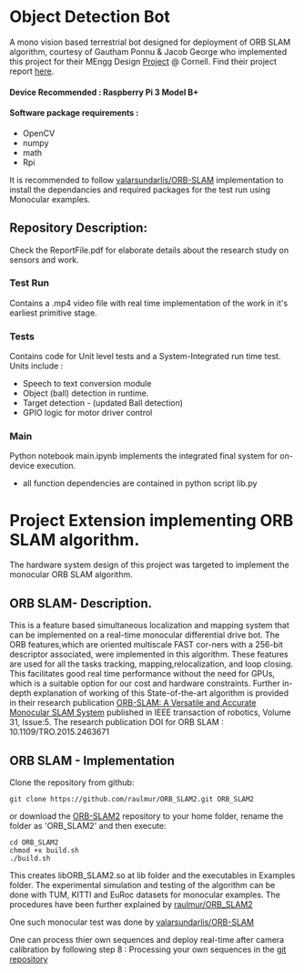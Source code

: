 # Object Detection Bot
A mono vision based terrestrial bot designed for deployment of ORB SLAM algorithm, courtesy of Gautham Ponnu & Jacob George who implemented this project for their MEngg Design [Project](https://github.com/gapo/SLAMberry) @ Cornell. Find their project report [here](https://courses.ece.cornell.edu/ece6930/ECE6930_Spring16_Final_MEng_Reports/SLAM/Real-time%20ROSberryPi%20SLAM%20Robot.pdf).

#### Device Recommended : Raspberry Pi 3 Model B+
#### Software package requirements : 
- OpenCV 
- numpy 
- math 
- Rpi

It is recommended to follow [valarsundarlis/ORB-SLAM](https://github.com/valarsundarlis/ORB-SLAM) implementation to install the dependancies and required packages for the test run using Monocular examples.

## Repository Description:
Check the ReportFile.pdf for elaborate details about the research study on sensors and  work. 

### Test Run 
Contains a .mp4 video file with real time implementation of the work in it's earliest primitive stage.

###  Tests
Contains code for Unit level tests and a System-Integrated run time test. Units include :
- Speech to text conversion module
- Object (ball) detection in runtime.
- Target detection - (updated Ball detection)
- GPIO logic for motor driver control

### Main
Python notebook main.ipynb implements the integrated final system for on-device execution. 
- all function dependencies are contained in python script lib.py 

# Project Extension implementing ORB SLAM algorithm.
  The hardware system design of this project was targeted to implement the monocular ORB SLAM algorithm. 
## ORB SLAM- Description. 
  This is a feature based simultaneous localization and mapping system that can be implemented on a real-time monocular differential drive bot. The ORB features,which are oriented multiscale FAST cor-ners with a 256-bit descriptor associated, were implemented in this algorithm. These features are used for all the tasks tracking, mapping,relocalization, and loop closing. This facilitates good real time performance without the need for GPUs, which is a suitable option for our cost and hardware constraints. Further in-depth explanation of working of this State-of-the-art algorithm is provided in their research publication [ORB-SLAM: A Versatile and Accurate Monocular SLAM System](https://ieeexplore.ieee.org/document/7219438) published in IEEE transaction of robotics, Volume 31, Issue:5. The research publication DOI for ORB SLAM : 10.1109/TRO.2015.2463671

## ORB SLAM - Implementation

Clone the repository from github:
```
git clone https://github.com/raulmur/ORB_SLAM2.git ORB_SLAM2
```
or download the [ORB-SLAM2](https://github.com/raulmur/ORB_SLAM2) repository to your home folder, rename the folder as 'ORB_SLAM2' and then execute:
```
cd ORB_SLAM2
chmod +x build.sh
./build.sh
```
This creates libORB_SLAM2.so at lib folder and the executables in Examples folder. The experimental simulation and testing of the algorithm can be done with TUM, KITTI and EuRoc datasets for monocular examples. The procedures have been further explained
by [raulmur/ORB_SLAM2](https://github.com/raulmur/ORB_SLAM2)

One such monocular test was done by [valarsundarlis/ORB-SLAM](https://github.com/valarsundarlis/ORB-SLAM)

One can process thier own sequences and deploy real-time after camera calibration by following step 8 : Processing your own sequences in the [git repository](https://github.com/raulmur/ORB_SLAM2) 

